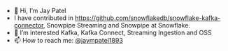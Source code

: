 - 👋 Hi, I’m Jay Patel
- I have contributed in https://github.com/snowflakedb/snowflake-kafka-connector, Snowpipe Streaming and Snowpipe at Snowflake. 
- 👀 I’m interested Kafka, Kafka Connect, Streaming Ingestion and OSS
- 📫 How to reach me: [@jaympatel1893](https://twitter.com/jaympatel1893) 

<!---
sfc-gh-japatel/sfc-gh-japatel is a ✨ special ✨ repository because its `README.md` (this file) appears on your GitHub profile.
You can click the Preview link to take a look at your changes.
--->
